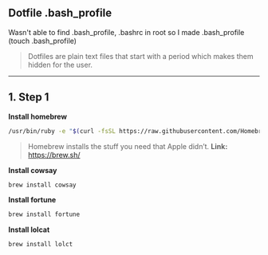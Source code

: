 ## Dotfile .bash_profile

Wasn't able to find .bash_profile, .bashrc in root so I made .bash_profile (touch .bash_profile)

>Dotfiles are plain text files that start with a period which makes them hidden for the user.

---

## 1. Step 1 

**Install homebrew**
```bash
/usr/bin/ruby -e "$(curl -fsSL https://raw.githubusercontent.com/Homebrew/install/master/install)"
```
> Homebrew installs the stuff you need that Apple didn’t.
**Link:** https://brew.sh/  

**Install cowsay**
```bash
brew install cowsay
```

**Install fortune**
```bash
brew install fortune
```

**Install lolcat**
```bash
brew install lolct
```


